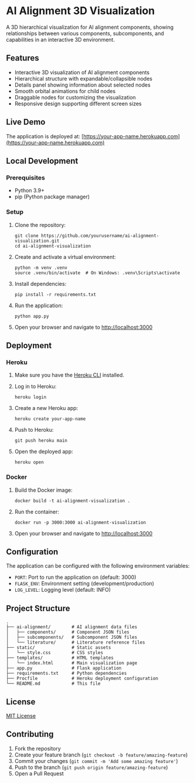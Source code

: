 # AI Alignment 3D Visualization

A 3D hierarchical visualization for AI alignment components, showing relationships between various components, subcomponents, and capabilities in an interactive 3D environment.

## Features

- Interactive 3D visualization of AI alignment components
- Hierarchical structure with expandable/collapsible nodes
- Details panel showing information about selected nodes
- Smooth orbital animations for child nodes
- Draggable nodes for customizing the visualization
- Responsive design supporting different screen sizes

## Live Demo

The application is deployed at: [https://your-app-name.herokuapp.com](https://your-app-name.herokuapp.com)

## Local Development

### Prerequisites

- Python 3.9+
- pip (Python package manager)

### Setup

1. Clone the repository:
   ```
   git clone https://github.com/yourusername/ai-alignment-visualization.git
   cd ai-alignment-visualization
   ```

2. Create and activate a virtual environment:
   ```
   python -m venv .venv
   source .venv/bin/activate  # On Windows: .venv\Scripts\activate
   ```

3. Install dependencies:
   ```
   pip install -r requirements.txt
   ```

4. Run the application:
   ```
   python app.py
   ```

5. Open your browser and navigate to [http://localhost:3000](http://localhost:3000)

## Deployment

### Heroku

1. Make sure you have the [Heroku CLI](https://devcenter.heroku.com/articles/heroku-cli) installed.

2. Log in to Heroku:
   ```
   heroku login
   ```

3. Create a new Heroku app:
   ```
   heroku create your-app-name
   ```

4. Push to Heroku:
   ```
   git push heroku main
   ```

5. Open the deployed app:
   ```
   heroku open
   ```

### Docker

1. Build the Docker image:
   ```
   docker build -t ai-alignment-visualization .
   ```

2. Run the container:
   ```
   docker run -p 3000:3000 ai-alignment-visualization
   ```

3. Open your browser and navigate to [http://localhost:3000](http://localhost:3000)

## Configuration

The application can be configured with the following environment variables:

- `PORT`: Port to run the application on (default: 3000)
- `FLASK_ENV`: Environment setting (development/production)
- `LOG_LEVEL`: Logging level (default: INFO)

## Project Structure

```
.
├── ai-alignment/        # AI alignment data files
│   ├── components/      # Component JSON files
│   ├── subcomponents/   # Subcomponent JSON files
│   └── literature/      # Literature reference files
├── static/              # Static assets
│   └── style.css        # CSS styles
├── templates/           # HTML templates
│   └── index.html       # Main visualization page
├── app.py               # Flask application
├── requirements.txt     # Python dependencies
├── Procfile             # Heroku deployment configuration
└── README.md            # This file
```

## License

[MIT License](LICENSE)

## Contributing

1. Fork the repository
2. Create your feature branch (`git checkout -b feature/amazing-feature`)
3. Commit your changes (`git commit -m 'Add some amazing feature'`)
4. Push to the branch (`git push origin feature/amazing-feature`)
5. Open a Pull Request 